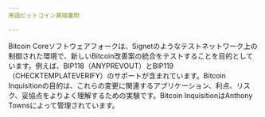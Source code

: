 ```yaml
---
用語ビットコイン異端審問

---
```

Bitcoin Coreソフトウェアフォークは、Signetのようなテストネットワーク上の制御された環境で、新しいBitcoin改善案の統合をテストすることを目的としています。例えば、BIP118（ANYPREVOUT）とBIP119（CHECKTEMPLATEVERIFY）のサポートが含まれています。Bitcoin Inquisitionの目的は、これらの変更に関連するアプリケーション、利点、リスク、妥協点をよりよく理解するための実験です。Bitcoin InquisitionはAnthony Townsによって管理されています。